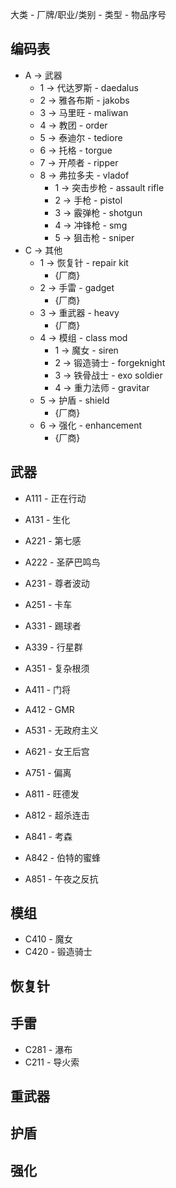 
大类 - 厂牌/职业/类别 - 类型 - 物品序号

## 编码表

- A → 武器
  - 1 → 代达罗斯 - daedalus
  - 2 → 雅各布斯 - jakobs
  - 3 → 马里旺 - maliwan
  - 4 → 教团 - order
  - 5 → 泰迪尔 - tediore
  - 6 → 托格 - torgue
  - 7 → 开颅者 - ripper
  - 8 → 弗拉多夫 - vladof
    - 1 → 突击步枪 - assault rifle
    - 2 → 手枪 - pistol
    - 3 → 霰弹枪 - shotgun
    - 4 → 冲锋枪 - smg
    - 5 → 狙击枪 - sniper
- C → 其他
  - 1 → 恢复针 - repair kit
    - {厂商}
  - 2 → 手雷 - gadget
    - {厂商}
  - 3 → 重武器 - heavy
    - {厂商}
  - 4 → 模组 - class mod
    - 1 → 魔女 - siren
    - 2 → 锻造骑士 - forgeknight
    - 3 → 铁骨战士 - exo soldier
    - 4 → 重力法师 - gravitar
  - 5 → 护盾 - shield
    - {厂商}
  - 6 → 强化 - enhancement
    - {厂商}

## 武器

- A111 - 正在行动
- A131 - 生化

- A221 - 第七感
- A222 - 圣萨巴鸣鸟
- A231 - 尊者波动
- A251 - 卡车

- A331 - 踢球者
- A339 - 行星群
- A351 - 复杂根须

- A411 - 门将
- A412 - GMR

- A531 - 无政府主义

- A621 - 女王后宫

- A751 - 偏离

- A811 - 旺德发
- A812 - 超杀连击
- A841 - 考森
- A842 - 伯特的蜜蜂
- A851 - 午夜之反抗

## 模组

- C410 - 魔女
- C420 - 锻造骑士

## 恢复针

## 手雷

- C281 - 瀑布
- C211 - 导火索

## 重武器

## 护盾

## 强化